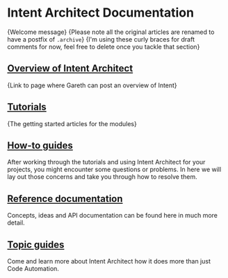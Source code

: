 # Intent Architect Documentation

{Welcome message}
{Please note all the original articles are renamed to have a postfix of `.archive`}
{I'm using these curly braces for draft comments for now, feel free to delete once you tackle that section}

## [Overview of Intent Architect](articles/overview/index.md)
{Link to page where Gareth can post an overview of Intent}

## [Tutorials](articles/tutorials/index.md)
{The getting started articles for the modules}

## [How-to guides](articles/howtos/index.md)
After working through the tutorials and using Intent Architect for your projects, you might encounter some questions or problems. In here we will lay out those concerns and take you through how to resolve them.

## [Reference documentation](articles/references/index.md)
Concepts, ideas and API documentation can be found here in much more detail.

## [Topic guides](articles/topics/index.md)
Come and learn more about Intent Architect how it does more than just Code Automation.